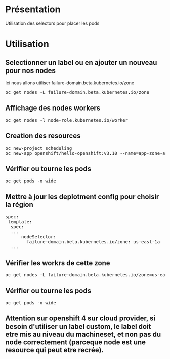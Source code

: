 # Présentation
Utilisation des selectors pour placer les pods

# Utilisation
## Selectionner un label ou en ajouter un nouveau pour nos nodes
Ici nous allons utiliser failure-domain.beta.kubernetes.io/zone
<pre>
oc get nodes -L failure-domain.beta.kubernetes.io/zone
</pre>

## Affichage des nodes workers
<pre>
oc get nodes -l node-role.kubernetes.io/worker
</pre>


## Creation des resources
<pre>
oc new-project scheduling
oc new-app openshift/hello-openshift:v3.10 --name=app-zone-a -n scheduling
</pre>

## Vérifier ou tourne les pods
<pre>
oc get pods -o wide
</pre>

## Mettre à jour les deplotment config pour choisir la région
<pre>
spec:
 template:
  spec:
  ...	
      nodeSelector:
        failure-domain.beta.kubernetes.io/zone: us-east-1a
  ...
</pre>

## Vérifier les workrs de cette zone
<pre>
oc get nodes -L failure-domain.beta.kubernetes.io/zone=us-east-1a | grep -i worker
</pre>

## Vérifier ou tourne les pods
<pre>
oc get pods -o wide
</pre>

## Attention sur openshift 4 sur cloud provider, si besoin d'utiliser un label custom, le label doit etre mis au niveau du machineset, et non pas du node correctement (parceque node est une resource qui peut etre recrée).